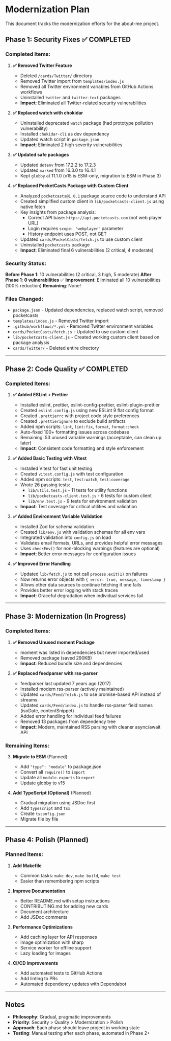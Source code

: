 # Modernization Plan

This document tracks the modernization efforts for the about-me project.

## Phase 1: Security Fixes ✅ COMPLETED

### Completed Items:

1. **✅ Removed Twitter Feature**
   - Deleted `/cards/Twitter/` directory
   - Removed Twitter import from `templates/index.js`
   - Removed all Twitter environment variables from GitHub Actions workflows
   - Uninstalled `twitter` and `twitter-text` packages
   - **Impact**: Eliminated all Twitter-related security vulnerabilities

2. **✅ Replaced watch with chokidar**
   - Uninstalled deprecated `watch` package (had prototype pollution vulnerability)
   - Installed `chokidar-cli` as dev dependency
   - Updated watch script in `package.json`
   - **Impact**: Eliminated 2 high severity vulnerabilities

3. **✅ Updated safe packages**
   - Updated `dotenv` from 17.2.2 to 17.2.3
   - Updated `marked` from 16.3.0 to 16.4.1
   - Kept `globby` at 11.1.0 (v15 is ESM-only, migration to ESM in Phase 3)

4. **✅ Replaced PocketCasts Package with Custom Client**
   - Analyzed `pocketcasts@1.0.1` package source code to understand API
   - Created simplified custom client in `lib/pocketcasts-client.js` using native fetch
   - Key insights from package analysis:
     - Correct API base: `https://api.pocketcasts.com` (not web player URL)
     - Login requires `scope: 'webplayer'` parameter
     - History endpoint uses POST, not GET
   - Updated `cards/PocketCasts/fetch.js` to use custom client
   - Uninstalled `pocketcasts` package
   - **Impact**: Eliminated final 6 vulnerabilities (2 critical, 4 moderate)

### Security Status:

**Before Phase 1**: 10 vulnerabilities (2 critical, 3 high, 5 moderate)
**After Phase 1**: **0 vulnerabilities** ✅
**Improvement**: Eliminated all 10 vulnerabilities (100% reduction)
**Remaining**: None!

### Files Changed:

- `package.json` - Updated dependencies, replaced watch script, removed pocketcasts
- `templates/index.js` - Removed Twitter import
- `.github/workflows/*.yml` - Removed Twitter environment variables
- `cards/PocketCasts/fetch.js` - Updated to use custom client
- `lib/pocketcasts-client.js` - Created working custom client based on package analysis
- `cards/Twitter/` - Deleted entire directory

---

## Phase 2: Code Quality ✅ COMPLETED

### Completed Items:

1. **✅ Added ESLint + Prettier**
   - Installed eslint, prettier, eslint-config-prettier, eslint-plugin-prettier
   - Created `eslint.config.js` using new ESLint 9 flat config format
   - Created `.prettierrc` with project code style preferences
   - Created `.prettierignore` to exclude build artifacts
   - Added npm scripts: `lint`, `lint:fix`, `format`, `format:check`
   - Auto-fixed 100+ formatting issues across codebase
   - Remaining: 53 unused variable warnings (acceptable, can clean up later)
   - **Impact**: Consistent code formatting and style enforcement

2. **✅ Added Basic Testing with Vitest**
   - Installed Vitest for fast unit testing
   - Created `vitest.config.js` with test configuration
   - Added npm scripts: `test`, `test:watch`, `test:coverage`
   - Wrote 26 passing tests:
     - `lib/utils.test.js` - 11 tests for utility functions
     - `lib/pocketcasts-client.test.js` - 6 tests for custom client
     - `lib/env.test.js` - 9 tests for environment validation
   - **Impact**: Test coverage for critical utilities and validation

3. **✅ Added Environment Variable Validation**
   - Installed Zod for schema validation
   - Created `lib/env.js` with validation schemas for all env vars
   - Integrated validation into `config.js` on load
   - Validates email formats, URLs, and provides helpful error messages
   - Uses `checkEnv()` for non-blocking warnings (features are optional)
   - **Impact**: Better error messages for configuration issues

4. **✅ Improved Error Handling**
   - Updated `lib/fetch.js` to not call `process.exit(1)` on failures
   - Now returns error objects with `{ error: true, message, timestamp }`
   - Allows other data sources to continue fetching if one fails
   - Provides better error logging with stack traces
   - **Impact**: Graceful degradation when individual services fail

---

## Phase 3: Modernization (In Progress)

### Completed Items:

1. **✅ Removed Unused moment Package**
   - moment was listed in dependencies but never imported/used
   - Removed package (saved 290KB)
   - **Impact**: Reduced bundle size and dependencies

2. **✅ Replaced feedparser with rss-parser**
   - feedparser last updated 7 years ago (2017)
   - Installed modern rss-parser (actively maintained)
   - Updated `cards/Feed/fetch.js` to use promise-based API instead of streams
   - Updated `cards/Feed/index.js` to handle rss-parser field names (isoDate, contentSnippet)
   - Added error handling for individual feed failures
   - Removed 13 packages from dependency tree
   - **Impact**: Modern, maintained RSS parsing with cleaner async/await API

### Remaining Items:

3. **Migrate to ESM** (Planned)
   - Add `"type": "module"` to package.json
   - Convert all `require()` to `import`
   - Update all `module.exports` to `export`
   - Update globby to v15

4. **Add TypeScript (Optional)** (Planned)
   - Gradual migration using JSDoc first
   - Add `typescript` and `tsx`
   - Create `tsconfig.json`
   - Migrate file by file

---

## Phase 4: Polish (Planned)

### Planned Items:

1. **Add Makefile**
   - Common tasks: `make dev`, `make build`, `make test`
   - Easier than remembering npm scripts

2. **Improve Documentation**
   - Better README.md with setup instructions
   - CONTRIBUTING.md for adding new cards
   - Document architecture
   - Add JSDoc comments

3. **Performance Optimizations**
   - Add caching layer for API responses
   - Image optimization with sharp
   - Service worker for offline support
   - Lazy loading for images

4. **CI/CD Improvements**
   - Add automated tests to GitHub Actions
   - Add linting to PRs
   - Automated dependency updates with Dependabot

---

## Notes

- **Philosophy**: Gradual, pragmatic improvements
- **Priority**: Security > Quality > Modernization > Polish
- **Approach**: Each phase should leave project in working state
- **Testing**: Manual testing after each phase, automated in Phase 2+
